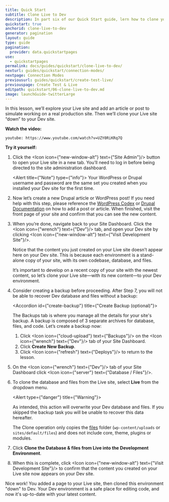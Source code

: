 ```yaml
---
title: Quick Start
subtitle: Clone Live to Dev
description: In part six of our Quick Start guide, lern how to clone your content from Live to Dev.
quickstart: true
anchorid: clone-live-to-dev
generator: pagination
layout: guide
type: guide
pagination:
  provider: data.quickstartpages
use:
  - quickstartpages
permalink: docs/guides/quickstart/clone-live-to-dev/
nexturl: guides/quickstart/connection-modes/
nextpage: Connection Modes
previousurl: guides/quickstart/create-test-live/
previouspage: Create Test & Live
editpath: quickstart/06-clone-live-to-dev.md
image: launchGuide-twitterLarge
---
```


In this lesson, we’ll explore your Live site and add an article or post to simulate working on a real production site. Then we’ll clone your Live site “down” to your Dev site.

**Watch the video:**

`youtube: https://www.youtube.com/watch?v=UZY0RiKRq7Q`

**Try it yourself:**

1.  Click the <Icon icon={"new-window-alt"} text={"Site Admin"}/> button to open your Live site in a new tab. You’ll need to log in before being directed to the site administration dashboard.

    <Alert title={"Note"} type={"info"}>
      Your WordPress or Drupal username and password are the same set you
      created when you installed your Dev site for the first time.
    </Alert>

2.  Now let’s create a new Drupal article or WordPress post! If you need help with this step, please reference the [WordPress Codex](https://codex.wordpress.org/Posts) or [Drupal Documentation](https://www.drupal.org/docs/8/administering-drupal-8-site/managing-content/) on how to add a post or article. When finished, visit the front page of your site and confirm that you can see the new content.

3.  When you’re done, navigate back to your Site Dashboard. Click the <Icon icon={"wrench"} text={"Dev"}/> tab, and open your Dev site by clicking <Icon icon={"new-window-alt"} text={"Visit Development Site"}/>.

    Notice that the content you just created on your Live site doesn’t appear here on your Dev site. This is because each environment is a stand-alone copy of your site, with its own codebase, database, and files.

    It’s important to develop on a recent copy of your site with the newest content, so let’s clone your Live site—with its new content—to your Dev environment.

4.  Consider creating a backup before proceeding. After Step 7, you will not be able to recover Dev database and files without a backup:

    <Accordion id={"create-backup"} title={"Create Backup (optional)"}>

    The Backups tab is where you manage all the details for your site's backup. A backup is composed of 3 separate archives for database, files, and code. Let’s create a backup now:

    1. Click <Icon icon={"cloud-upload"} text={"Backups"}/> on the <Icon icon={"wrench"} text={"Dev"}/> tab of your Site Dashboard.
    2. Click **Create New Backup**.
    3. Click <Icon icon={"refresh"} text={"Deploys"}/> to return to the lesson.

    </Accordion>

5.  On the <Icon icon={"wrench"} text={"Dev"}/> tab of your Site Dashboard click <Icon icon={"server"} text={"Database / Files"}/>.

6.  To clone the database and files from the Live site, select **Live** from the dropdown menu.

    <Alert type={"danger"} title={"Warning"}>

    As intended, this action will overwrite your Dev database and files. If you skipped the backup task you will be unable to recover this data hereafter.

    The Clone operation only copies the [files](/files/) folder (`wp-content/uploads` or `sites/default/files`) and does not include core, theme, plugins or modules.

    </Alert>

7.  Click **Clone the Database & files from Live into the Development Environment**.

8.  When this is complete, click <Icon icon={"new-window-alt"} text={"Visit Development Site"}/> to confirm that the content you created on your Live site now appears on your Dev site.

Nice work! You added a page to your Live site, then cloned this environment "down" to Dev. Your Dev environment is a safe place for editing code, and now it's up-to-date with your latest content.
